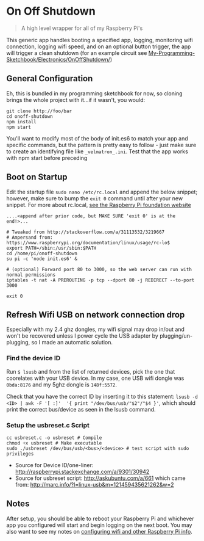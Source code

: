 # On Off Shutdown

> A high level wrapper for all of my Raspberry Pi's

This generic app handles booting a specified app, logging, monitoring wifi connection, logging wifi speed, and on an optional button trigger, the app will trigger a clean shutdown (for an example circuit see [My-Programming-Sketchbook/Electronics/OnOffShutdown/](https://github.com/KyleKing/My-Programming-Sketchbook/tree/master/Electronics/OnOffShutdown))

## General Configuration

Eh, this is bundled in my programming sketchbook for now, so cloning brings the whole project with it...if it wasn't, you would:

```
git clone http://foo/bar
cd onoff-shutdown
npm install
npm start
```

You'll want to modify most of the body of init.es6 to match your app and specific commands, but the pattern is pretty easy to follow - just make sure to create an identifying file like `_velmatron_.ini`. Test that the app works with npm start before preceding

## Boot on Startup

Edit the startup file `sudo nano /etc/rc.local` and append the below snippet; however, make sure to bump the `exit 0` command until after your new snippet. For more about rc.local, [see the Raspberry Pi foundation website](https://www.raspberrypi.org/documentation/linux/usage/rc-local.md)

```
....<append after prior code, but MAKE SURE 'exit 0' is at the end!>...

# Tweaked from http://stackoverflow.com/a/31113532/3219667
# Ampersand from: https://www.raspberrypi.org/documentation/linux/usage/rc-lo$
export PATH=/sbin:/usr/sbin:$PATH
cd /home/pi/onoff-shutdown
su pi -c 'node init.es6' &

# (optional) Forward port 80 to 3000, so the web server can run with normal permissions
iptables -t nat -A PREROUTING -p tcp --dport 80 -j REDIRECT --to-port 3000

exit 0
```

## Refresh Wifi USB on network connection drop

Especially with my 2.4 ghz dongles, my wifi signal may drop in/out and won't be recovered unless I power cycle the USB adapter by plugging/un-plugging, so I made an automatic solution.

### Find the device ID

Run `$ lsusb` and from the list of returned devices, pick the one that coorelates with your USB device. In my case, one USB wifi dongle was `0bda:8176` and my 5ghz dongle is `148f:5572`.

Check that you have the correct ID by inserting it to this statement: `lsusb -d <ID> | awk -F '[ :]'  '{ print "/dev/bus/usb/"$2"/"$4 }'`, which should print the correct bus/device as seen in the lsusb command.

<!-- lsusb -d 148f:5572 | awk -F '[ :]'  '{ print "/dev/bus/usb/"$2"/"$4 }' -->
<!-- sudo $(lsusb -d 148f:5572 | awk -F '[ :]'  '{ print "/dev/bus/usb/"$2"/"$4 }' | xargs -I {} echo "./usbreset {}") -->

### Setup the usbreset.c Script

```
cc usbreset.c -o usbreset # Compile
chmod +x usbreset # Make executable
sudo ./usbreset /dev/bus/usb/<bus>/<device> # test script with sudo privileges
```


- Source for Device ID/one-liner: http://raspberrypi.stackexchange.com/a/9301/30942
- Source for usbreset script: http://askubuntu.com/a/661 which came from: http://marc.info/?l=linux-usb&m=121459435621262&w=2


## Notes

After setup, you should be able to reboot your Raspberry Pi and whichever app you configured will start and begin logging on the next boot. You may also want to see my notes on [configuring wifi and other Raspberry Pi info](https://github.com/KyleKing/Another_Raspberry_Pi_Guide/blob/master/Peripherals.md).
